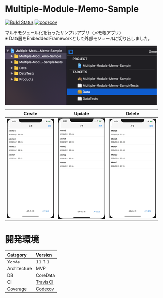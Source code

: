 # Multiple-Module-Memo-Sample

[![Build Status](https://travis-ci.org/ddd503/Multiple-Module-Memo-Sample.svg?branch=master)](https://travis-ci.org/ddd503/Multiple-Module-Memo-Sample) [![codecov](https://codecov.io/gh/ddd503/Multiple-Module-Memo-Sample/branch/master/graph/badge.svg)](https://codecov.io/gh/ddd503/Multiple-Module-Memo-Sample)

マルチモジュール化を行ったサンプルアプリ（メモ帳アプリ）  
※ Data層をEmbedded Frameworkとして外部モジュールに切り出しました。

<img width="500" alt="multiple_module_embbedded.png" src="https://github.com/ddd503/Image-Resource/raw/master/image/multiple_module_embbedded.png">

|Create|Update|Delete|
|:--:|:--:|:--:|
|<img src="https://github.com/ddd503/Image-Resource/raw/master/RxSwift_MemoList/RxSwift_MemoList_Create.gif" width="200">|<img src="https://github.com/ddd503/Image-Resource/raw/master/RxSwift_MemoList/RxSwift_MemoList_Update.gif" width="200">|<img src="https://github.com/ddd503/Image-Resource/raw/master/RxSwift_MemoList/RxSwift_MemoList_Delete.gif" width="200">|

# 開発環境

|Category | Version |
|:-----------|:------------|
| Xcode | 11.3.1 |
| Architecture | MVP |
| DB | CoreData |
| CI | [Travis CI](https://travis-ci.org/) |
| Coverage | [Codecov](https://codecov.io/) |
